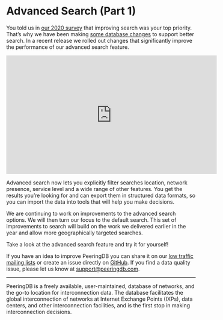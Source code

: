 # Advanced Search (Part 1)
You told us in [our 2020 survey](https://docs.peeringdb.com/blog/peeringdb_2020_satisfaction_survey/) that improving search was your top priority. That’s why we have been making [some database changes](https://docs.peeringdb.com/blog/geographic_search/) to support better search. In a recent release we rolled out changes that significantly improve the performance of our advanced search feature.

<iframe width="560" height="315" src="https://www.youtube-nocookie.com/embed/J2xZnfdr95A" title="YouTube video player" frameborder="0" allow="accelerometer; autoplay; clipboard-write; encrypted-media; gyroscope; picture-in-picture" allowfullscreen></iframe>

Advanced search now lets you explicitly filter searches location, network presence, service level and a wide range of other features. You get the results you’re looking for and can export them in structured data formats, so you can import the data into tools that will help you make decisions.

We are continuing to work on improvements to the advanced search options. We will then turn our focus to the default search. This set of improvements to search will build on the work we delivered earlier in the year and allow more geographically targeted searches.

Take a look at the advanced search feature and try it for yourself!

If you have an idea to improve PeeringDB you can share it on our [low traffic mailing lists](https://docs.peeringdb.com/#mailing-lists) or create an issue directly on [GitHub](https://github.com/peeringdb/peeringdb). If you find a data quality issue, please let us know at <support@peeringdb.com>.

***

PeeringDB is a freely available, user-maintained, database of networks, and the go-to location for interconnection data. The database facilitates the global interconnection of networks at Internet Exchange Points (IXPs), data centers, and other interconnection facilities, and is the first stop in making interconnection decisions.
